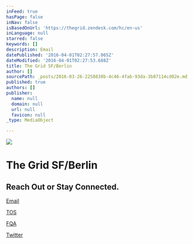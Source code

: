```yaml
---
inFeed: true
hasPage: false
inNav: false
isBasedOnUrl: 'https://thegrid.zendesk.com/hc/en-us'
inLanguage: null
starred: false
keywords: []
description: Email
datePublished: '2016-04-01T02:27:57.065Z'
dateModified: '2016-04-01T02:27:53.688Z'
title: The Grid SF/Berlin
author: []
sourcePath: _posts/2016-03-26-2258838b-4c46-4fab-93da-3b87114cd02e.md
published: true
authors: []
publisher:
  name: null
  domain: null
  url: null
  favicon: null
_type: MediaObject

---
```

![](https://the-grid-user-content.s3-us-west-2.amazonaws.com/60ff9c89-ac80-4b15-96b4-d5ae43b2d6de.jpg)

# The Grid SF/Berlin

## Reach Out or Stay Connected.

[Email][0]

[TOS][1]

[FQA][2]

[Twitter][3]

[0]: http://www.123contactform.com/form-1831865/Contact-Form
[1]: https://thegrid.io/tos/
[2]: https://thegrid.zendesk.com/hc/en-us
[3]: https://twitter.com/thegrid